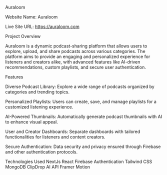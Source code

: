 Auraloom

Website Name: Auraloom

Live Site URL: https://auraloom.com

Project Overview

Auraloom is a dynamic podcast-sharing platform that allows users to explore, upload, and share podcasts across various categories. The platform aims to provide an engaging and personalized experience for listeners and creators alike, with advanced features like AI-driven recommendations, custom playlists, and secure user authentication.

Features

Diverse Podcast Library: Explore a wide range of podcasts organized by categories and trending topics.

Personalized Playlists: Users can create, save, and manage playlists for a customized listening experience.

AI-Powered Thumbnails: Automatically generate podcast thumbnails with AI to enhance visual appeal.

User and Creator Dashboards: Separate dashboards with tailored functionalities for listeners and content creators.

Secure Authentication: Data security and privacy ensured through Firebase and other authentication protocols.


Technologies Used
NextJs
React
Firebase Authentication
Tailwind CSS
MongoDB
ClipDrop AI API
Framer Motion


